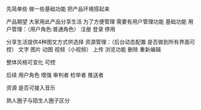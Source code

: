 先简单些 做一些基础功能 把产品环境搭起来

产品期望 大家用此产品分享生活
为了方便管理 需要有用户管理功能
基础功能
用户管理：（用户角色:普通角色）
注册 登录 停用

分享生活提供4种图文方式供选择
资源管理：（后台动态配置 是否做到所有界面可控）
文字 图片 动图 视频（小视频）
上传 浏览功能 删除 重新编辑

整体风格可变化  可控

后续
用户角色 增强
审判者 检举者 推送者

资源
是否可接入音乐

熟人圈子与陌生人圈子区分


